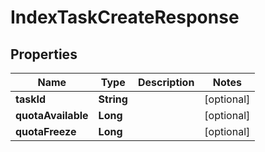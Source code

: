 

# IndexTaskCreateResponse


## Properties

Name | Type | Description | Notes
------------ | ------------- | ------------- | -------------
**taskId** | **String** |  |  [optional]
**quotaAvailable** | **Long** |  |  [optional]
**quotaFreeze** | **Long** |  |  [optional]




